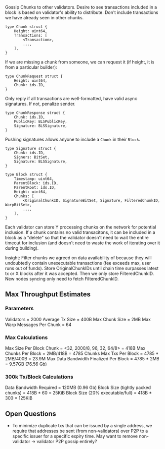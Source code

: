 Gossip Chunks to other validators. Desire to see transactions included
in a block is based on validator's ability to distribute. Don't include
transactions we have already seen in other chunks.
```
type Chunk struct {
    Height: uint64,
    Transactions: [
        <Transaction>,
        ...,
    ],
}
```

If we are missing a chunk from someone, we can request it (if height, it
is from a particular builder):
```
type ChunkRequest struct {
    Height: uint64,
    Chunk: ids.ID,
}
```

Only reply if all transactions are well-formatted, have valid async signatures. If not,
penalize sender.
```
type ChunkResponse struct {
    Chunk: ids.ID,
    PublicKey: BLSPublicKey,
    Signature: BLSSignature,
}
```

Pushing signatures allows anyone to include a `Chunk` in their `Block`.
```
type Signature struct {
    Chunk: ids.ID,
    Signers: BitSet,
    Signature: BLSSignature,
}
```

```
type Block struct {
    Timestamp: uint64,
    ParentBlock: ids.ID,
    ParentRoot: ids.ID,
    Height: uint64,
    Chunks: [
        <OriginalChunkID, SignatureBitSet, Signature, FilteredChunkID, WarpBitSet>,
        ...,
    ],
}
```

Each validator can store Y processing chunks on the network for potential inclusion. If a chunk contains no valid transacitons,
it can be included in a block as a "delete" so that the validator doesn't need to wait the entire timeout for inclusion (and doesn't need
to waste the work of iterating over it during building).

Insight: Filter chunks we agreed on data availability of because they will undoubtedly contain unexecutable transactions (fee exceeds max, user
runs out of funds). Store OriginalChunkIDs until chain time surpasses latest tx or X blocks after it was accepted. Then we only store FilteredChunkID.
New nodes syncing only need to fetch FilteredChunkID.

## Max Throughput Estimates
### Parameters
Validators = 2000
Average Tx Size = 400B
Max Chunk Size = 2MB
Max Warp Messages Per Chunk = 64

### Max Calculations
Max Size Per Block Chunk = <32, 2000/8, 96, 32, 64/8> = 418B
Max Chunks Per Block = 2MB/418B = 4785 Chunks
Max Txs Per Block = 4785 * 2MB/400B = 23.9M
Max Data Bandwidth Finalized Per Block = 4785 * 2MB = 9.57GB (76.56 Gb)

### 300k Tx/Block Calculations
Data Bandwidth Required = 120MB (0.96 Gb)
Block Size (tightly packed chunks) = 418B * 60 = 25KiB
Block Size (20% executable/full) = 418B * 300 = 125KiB

## Open Questions
* To minimize duplicate txs that can be issued by a single address, we require that addresses be sent (from non-validators) over P2P
to a specific issuer for a specific expiry time. May want to remove non-validator -> validator P2P gossip entirely?
